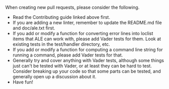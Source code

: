 When creating new pull requests, please consider the following.

* Read the Contributing guide linked above first.
* If you are adding a new linter, remember to update the README.md file and
  doc/ale.txt first.
* If you add or modify a function for converting error lines into loclist items
  that ALE can work with, please add Vader tests for them. Look at existing
  tests in the test/handler directory, etc.
* If you add or modify a function for computing a command line string for
  running a command, please add Vader tests for that.
* Generally try and cover anything with Vader tests, although some things just
  can't be tested with Vader, or at least they can be hard to test. Consider
  breaking up your code so that some parts can be tested, and generally open up
  a discussion about it.
* Have fun!
